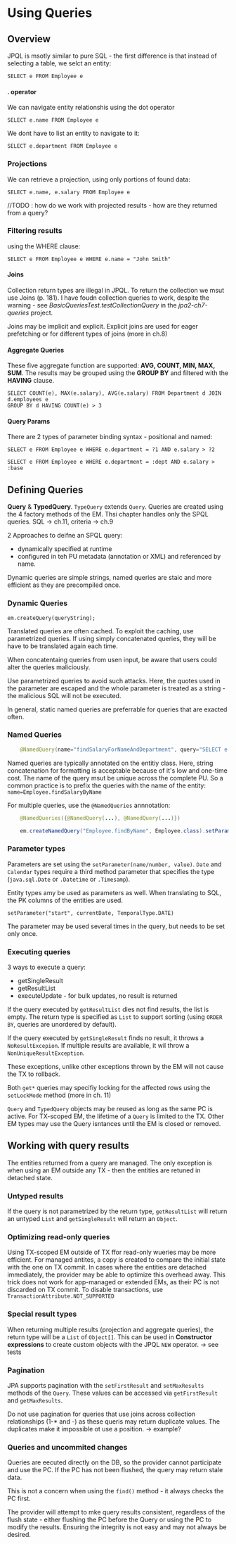 Using Queries
============

## Overview

JPQL is msotly similar to pure SQL - the first difference is that instead of selecting a table, we selct an entity:

    SELECT e FROM Employee e

#### . operator
We can navigate entity relationshis using the dot operator

    SELECT e.name FROM Employee e

We dont have to list an entity to navigate to it:
    
    SELECT e.department FROM Employee e

### Projections
We can retrieve a projection, using only portions of found data:
    
    SELECT e.name, e.salary FROM Employee e

//TODO : how do we work with projected results - how are they returned from a query?

### Filtering results 
using the WHERE clause:

    SELECT e FROM Employee e WHERE e.name = "John Smith"

#### Joins

Collection return types are illegal in JPQL. To return the collection we msut use Joins (p. 181).
I have foudn collection queries to work, despite the warning - see _BasicQueriesTest.testCollectionQuery_ in the _jpa2-ch7-queries_ project.

Joins may be implicit and explicit. Explicit joins are used for eager prefetching or for different types of joins (more in ch.8)

#### Aggregate Queries

These five aggregate function are supported: **AVG, COUNT, MIN, MAX, SUM**. The results may be grouped using the **GROUP BY** and filtered with the **HAVING** clause.

    SELECT COUNT(e), MAX(e.salary), AVG(e.salary) FROM Department d JOIN d.employees e
    GROUP BY d HAVING COUNT(e) > 3

#### Query Params

There are 2 types of parameter binding syntax - positional and named:

    SELECT e FROM Employee e WHERE e.department = ?1 AND e.salary > ?2

    SELECT e FROM Employee e WHERE e.department = :dept AND e.salary > :base

## Defining Queries

**Query** & **TypedQuery**. `TypeQuery` extends `Query`. Queries are created using the 4 factory methods of the EM. Thsi chapter handles only the SPQL queries. SQL -> ch.11, criteria -> ch.9

2 Approaches to deifne an SPQL query: 

* dynamically specified at runtime
* configured in teh PU metadata (annotation or XML) and referenced by name.

Dynamic queries are simple strings, named queries are staic and more efficient as they are precompiled once.

### Dynamic Queries


    em.createQuery(queryString);

Translated queries are often cached. To exploit the caching, use parametrized queries. If using simply concatenated queries, they will be have to be translated again each time.

When concatentaing queries from usen input, be aware that users could alter the queries maliciously.

Use parametrized queries to avoid such attacks. Here, the quotes used in the parameter are escaped and the whole parameter is treated as a string - the malicious SQL will not be executed.

In general, static named queries are preferrable for queries that are exacted often.

### Named Queries

```java
    @NamedQuery(name="findSalaryForNameAndDepartment", query="SELECT e.salary FROM employee e WHERE e.department.name = :deptName AND e.name = :empName")
```

Named queries are typically annotated on the entitiy class. Here, string concatenation for formatting is acceptable because of it's low and one-time cost. The name of the query msut be unique across the complete PU. So a common practice is to prefix the queries with the name of the entity: `name=Employee.findSalaryByName`

For multiple queries, use the `@NamedQueries` annnotation:

```java
    @NamedQueries({@NamedQuery(...), @NamedQuery(...)})

    em.createNamedQuery("Employee.findByName", Employee.class).setParameter("name", name);
```

### Parameter types

Parameters are set using the `setParameter(name/number, value)`. `Date` and `Calendar` types require a third method parameter that specifies the type (`java.sql.Date` or `.Datetime` or `.Timesamp`).

Entity types amy be used as parameters as well. When translating to SQL, the PK columns of the entities are used.

    setParameter("start", currentDate, TemporalType.DATE)

The parameter may be used several times in the query, but needs to be set only once. 

### Executing queries

3 ways to execute a query:

* getSingleResult
* getResultList
* executeUpdate - for bulk updates, no result is returned

If the query executed by `getResultList` dies not find results, the list is empty. The return type is specified as `List` to support sorting (using `ORDER BY`, queries are unordered by default).

If the query executed by `getSingleResult` finds no result, it throws a `NoResultExcepion`.
If multiple results are available, it wil throw a `NonUniqueResultException`.

These exceptions, unlike other exceptions thrown by the EM will not cause the TX to rollback.

Both `get*` queries may specifiy locking for the affected rows using the `setLockMode` method (more in ch. 11)

`Query` and `TypedQuery` objects may be reused as long as the same PC is active. For TX-scoped EM, the lifetime of a `Query` is limited to the TX. Other EM types may use the Query isntances until the EM is closed or removed.

## Working with query results

The entities returned from a query are managed. The only exception is when using an EM outside any TX - then the entities are retuned in detached state.

### Untyped results

If the query is not parametrized by the return type, `getResultList` will return an untyped `List` and `getSingleResult` will return an `Object`.

### Optimizing read-only queries

Using TX-scoped EM outside of TX ffor read-only wueries may be more efficient. For managed antites, a copy is created to compare the initial state with the one on TX commit. In cases where the entities are detached immediately, the provider may be able to optimize this overhead away. This trick does not work for app-managed or extended EMs, as their PC is not discarded on TX commit. To disable transactions, use `TransactionAttribute.NOT_SUPPORTED`

### Special result types

When returning multiple results (projection and aggregate queries), the return type will be a `List` of `Object[]`. This can be used in **Constructor expressions** to create custom objects with the JPQL `NEW` operator. -> see tests

### Pagination

JPA supports pagination with the `setFirstResult` and `setMaxResults` methods of the `Query`. These values can be accessed via `getFirstResult` and `getMaxResults`.

Do not use pagination for queries that use joins across collection relationships (1-* and *-*) as these queris may return duplicate values. The duplicates make it impossible ot use a position.
-> example?

### Queries and uncommited changes

Queries are eecuted directly on the DB, so the provider cannot participate and use the PC. If the PC has not been flushed, the query may return stale data.

This is not a concern when using the `find()` method - it always checks the PC first.

The provider will attempt to mke query results consistent, regardless of the flush state - either flushing the PC before the Query or using the PC to modify the results. Ensuring the integrity is not easy and may not always be desired. 






 


 




 
 








